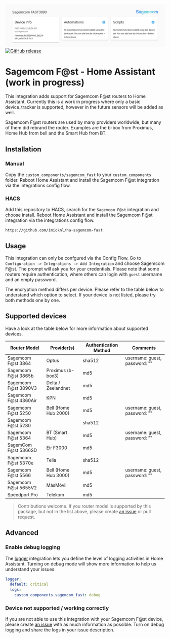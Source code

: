 
![screenshot of a device detail page in Home Assistant](https://raw.githubusercontent.com/iMicknl/ha-sagemcom-fast/master/media/sagemcom_fast_device_page.png)
[![GitHub release](https://img.shields.io/github/release/iMicknl/ha-sagemcom-fast.svg)](https://github.com/iMicknl/ha-sagemcom-fast/releases/)

# Sagemcom F@st - Home Assistant (work in progress)

This integration adds support for Sagemcom F@st routers to Home Assistant. Currently this is a work in progress where only a basic device_tracker is supported, however in the future sensors will be added as well.

Sagemcom F@st routers are used by many providers worldwide, but many of them did rebrand the router. Examples are the b-box from Proximus, Home Hub from bell and the Smart Hub from BT.

## Installation
### Manual

Copy the `custom_components/sagemcom_fast` to your `custom_components` folder. Reboot Home Assistant and install the Sagemcom F@st integration via the integrations config flow.

### HACS
Add this repository to HACS, search for the `Sagemcom F@st` integration and choose install. Reboot Home Assistant and install the Sagemcom F@st integration via the integrations config flow.

```
https://github.com/imicknl/ha-sagemcom-fast
```

## Usage

This integration can only be confgured via the Config Flow. Go to `Configuration -> Integrations -> Add Integration` and choose Sagemcom F@st. The prompt will ask you for your credentials. Please note that some routers require authentication, where others can login with `guest` username and an empty password.

The encryption method differs per device. Please refer to the table below to understand which option to select. If your device is not listed, please try both methods one by one.

## Supported devices

Have a look at the table below for more information about supported devices.

| Router Model          | Provider(s)          | Authentication Method | Comments                      |
| --------------------- | -------------------- | --------------------- | ----------------------------- |
| Sagemcom F@st 3864    | Optus                | sha512                | username: guest, password: "" |
| Sagemcom F@st 3865b   | Proximus (b-box3)    | md5                   |                               |
| Sagemcom F@st 3890V3  | Delta / Zeelandnet   | md5                   |                               |
| Sagemcom F@st 4360Air | KPN                  | md5                   |                               |
| Sagemcom F@st 5250    | Bell (Home Hub 2000) | md5                   | username: guest, password: "" |
| Sagemcom F@st 5280    |                      | sha512                |                               |
| Sagemcom F@st 5364    | BT (Smart Hub)       | md5                   | username: guest, password: "" |
| SagemCom F@st 5366SD  | Eir F3000            | md5                   |                               |
| Sagemcom F@st 5370e   | Telia                | sha512                |                               |
| Sagemcom F@st 5566    | Bell (Home Hub 3000) | md5                   | username: guest, password: "" |
| Sagemcom F@st 5655V2  | MásMóvil             | md5                   |                               |
| Speedport Pro         | Telekom              | md5                   |                               |

> Contributions welcome. If you router model is supported by this package, but not in the list above, please create [an issue](https://github.com/iMicknl/ha-sagemcom-fast/issues/new) or pull request.

## Advanced

### Enable debug logging

The [logger](https://www.home-assistant.io/integrations/logger/) integration lets you define the level of logging activities in Home Assistant. Turning on debug mode will show more information to help us understand your issues.

```yaml
logger:
  default: critical
  logs:
    custom_components.sagemcom_fast: debug
```


### Device not supported / working correctly

If you are not able to use this integration with your Sagemcom F@st device, please create [an issue](https://github.com/iMicknl/ha-sagemcom-fast/issues/new) with as much information as possible. Turn on debug logging and share the logs in your issue description.
